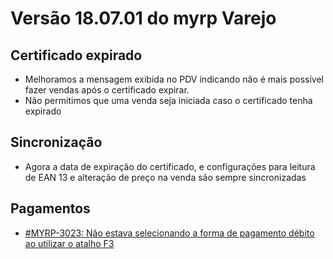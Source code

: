 # Versão 18.07.01 do myrp Varejo

## Certificado expirado

* Melhoramos a mensagem exibida no PDV índicando não é mais possível fazer vendas após o certificado expirar.
* Não permitimos que uma venda seja iniciada caso o certificado tenha expirado

## Sincronização

* Agora a data de expiração do certificado, e configurações para leitura de EAN 13 e alteração de preço na venda são sempre sincronizadas

## Pagamentos

* [#MYRP-3023: Não estava selecionando a forma de pagamento débito ao utilizar o atalho F3](https://devmyrp.atlassian.net/browse/MYRP-3023)

